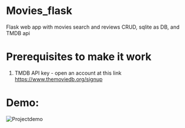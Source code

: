 # Movies_flask
Flask web app with movies search and reviews CRUD, sqlite as DB, and TMDB api 

# Prerequisites to make it work

1) TMDB API key - open an account at this link https://www.themoviedb.org/signup

# Demo:
![Projectdemo](https://github.com/JenniaGo/Movies_flask/blob/main/app/static/Screen%20Recording%202022-11-23%20at%2014.44.02.gif)
